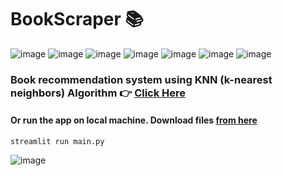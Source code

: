# BookScraper 📚 
![image](https://img.shields.io/badge/Python-3776AB?style=for-the-badge&logo=python&logoColor=white)
![image](https://img.shields.io/badge/Streamlit-FF4B4B?style=for-the-badge&logo=Streamlit&logoColor=white)
![image](https://img.shields.io/badge/Kaggle-20BEFF?style=for-the-badge&logo=Kaggle&logoColor=white)
![image](https://img.shields.io/badge/Visual_Studio_Code-0078D4?style=for-the-badge&logo=visual%20studio%20code&logoColor=white)
![image](https://img.shields.io/badge/scikit_learn-F7931E?style=for-the-badge&logo=scikit-learn&logoColor=white)
![image](https://img.shields.io/badge/Heroku-430098?style=for-the-badge&logo=heroku&logoColor=white) 
![image](https://img.shields.io/badge/GitHub-100000?style=for-the-badge&logo=github&logoColor=white)
### Book recommendation system using KNN (k-nearest neighbors) Algorithm 👉 [Click Here](https://bookscraper20.herokuapp.com)
#### Or run the app on local machine. Download files [from here](https://github.com/SoumyadeepDatta/BookScraper)
```
streamlit run main.py
```
![image](https://openlibrary.org/static/images/openlibrary-logo-tighter.svg)
